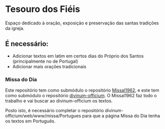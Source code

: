 # Tesouro dos Fiéis

Espaço dedicado à oração, exposição e preservação das santas tradições da igreja.

## É necessário:

* Adicionar textos em latim em certos dias do Próprio dos Santos (principalmente no de Portugal)
* Adicionar mais orações tradicionais

### Missa do Dia

Este repositório tem como submódulo o repositório [Missal1962](https://github.com/mmolenda/Missal1962), e este tem como submódulo o repositório [divinum-officium](https://github.com/DivinumOfficium/divinum-officium). O Missal1962 faz todo o trabalho e vai buscar ao divinum-officium os textos.

Posto isto, é necessário completar o repositório divinum-officium/web/www/missa/Portugues para que a página Missa do Dia tenha os textos em Português.
